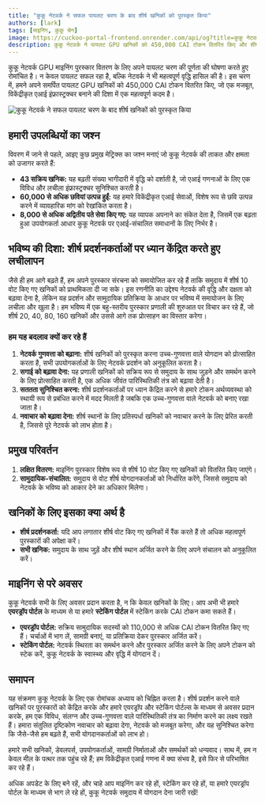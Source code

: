 ```yaml
---
title: "कुकू नेटवर्क ने सफल पायलट चरण के बाद शीर्ष खनिकों को पुरस्कृत किया"
authors: [lark]
tags: [माइनिंग, कुकू चेन]
image: https://cuckoo-portal-frontend.onrender.com/api/og?title=कुकू नेटवर्क ने सफल पायलट चरण के बाद शीर्ष खनिकों को पुरस्कृत किया
description: कुकू नेटवर्क ने पायलट GPU खनिकों को 450,000 CAI टोकन वितरित किए और शीर्ष वोट किए गए खनिकों पर ध्यान केंद्रित करने वाली एक नई पुरस्कार प्रणाली की शुरुआत की। जानें कि ये बदलाव विकेंद्रीकृत एआई माइनिंग के भविष्य को कैसे आकार देंगे।
---
```


कुकू नेटवर्क GPU माइनिंग पुरस्कार वितरण के लिए अपने पायलट चरण की पूर्णता की घोषणा करते हुए रोमांचित है। न केवल पायलट सफल रहा है, बल्कि नेटवर्क ने भी महत्वपूर्ण वृद्धि हासिल की है। इस चरण में, हमने अपने समर्पित पायलट GPU खनिकों को 450,000 CAI टोकन वितरित किए, जो एक मजबूत, विकेंद्रीकृत एआई इंफ्रास्ट्रक्चर बनाने की दिशा में एक महत्वपूर्ण कदम है।

![कुकू नेटवर्क ने सफल पायलट चरण के बाद शीर्ष खनिकों को पुरस्कृत किया](https://cuckoo-network.b-cdn.net/2024-09-02-cuckoo-network-rewards-top-gpu-miners-after-successful-pilot.webp "कुकू नेटवर्क ने सफल पायलट चरण के बाद शीर्ष खनिकों को पुरस्कृत किया")

## हमारी उपलब्धियों का जश्न

विवरण में जाने से पहले, आइए कुछ प्रमुख मेट्रिक्स का जश्न मनाएं जो कुकू नेटवर्क की ताकत और क्षमता को उजागर करते हैं:

- **43 सक्रिय खनिक:** यह बढ़ती संख्या भागीदारी में वृद्धि को दर्शाती है, जो एआई गणनाओं के लिए एक विविध और लचीला इंफ्रास्ट्रक्चर सुनिश्चित करती है।
- **60,000 से अधिक छवियां उत्पन्न हुईं:** यह हमारे विकेंद्रीकृत एआई सेवाओं, विशेष रूप से छवि उत्पन्न करने में व्यावहारिक मांग को रेखांकित करता है।
- **8,000 से अधिक अद्वितीय पते सेवा किए गए:** यह व्यापक अपनाने का संकेत देता है, जिसमें एक बढ़ता हुआ उपयोगकर्ता आधार कुकू नेटवर्क पर एआई-संचालित समाधानों के लिए निर्भर है।

## भविष्य की दिशा: शीर्ष प्रदर्शनकर्ताओं पर ध्यान केंद्रित करते हुए लचीलापन

जैसे ही हम आगे बढ़ते हैं, हम अपने पुरस्कार संरचना को समायोजित कर रहे हैं ताकि समुदाय में शीर्ष 10 वोट किए गए खनिकों को प्राथमिकता दी जा सके। इस रणनीति का उद्देश्य नेटवर्क की वृद्धि और दक्षता को बढ़ावा देना है, लेकिन यह प्रदर्शन और सामुदायिक प्रतिक्रिया के आधार पर भविष्य में समायोजन के लिए लचीला और खुला है। हम भविष्य में एक बहु-स्तरीय पुरस्कार प्रणाली की शुरुआत पर विचार कर रहे हैं, जो शीर्ष 20, 40, 80, 160 खनिकों और उससे आगे तक प्रोत्साहन का विस्तार करेगा।

### हम यह बदलाव क्यों कर रहे हैं

1. **नेटवर्क गुणवत्ता को बढ़ाना:** शीर्ष खनिकों को पुरस्कृत करना उच्च-गुणवत्ता वाले योगदान को प्रोत्साहित करता है, सभी उपयोगकर्ताओं के लिए नेटवर्क प्रदर्शन को अनुकूलित करता है।
2. **सगाई को बढ़ावा देना:** यह प्रणाली खनिकों को सक्रिय रूप से समुदाय के साथ जुड़ने और समर्थन करने के लिए प्रोत्साहित करती है, एक अधिक जीवंत पारिस्थितिकी तंत्र को बढ़ावा देती है।
3. **सततता सुनिश्चित करना:** शीर्ष प्रदर्शनकर्ताओं पर ध्यान केंद्रित करने से हमारे टोकन अर्थव्यवस्था को स्थायी रूप से प्रबंधित करने में मदद मिलती है जबकि एक उच्च-गुणवत्ता वाले नेटवर्क को बनाए रखा जाता है।
4. **नवाचार को बढ़ावा देना:** शीर्ष स्थानों के लिए प्रतिस्पर्धा खनिकों को नवाचार करने के लिए प्रेरित करती है, जिससे पूरे नेटवर्क को लाभ होता है।

## प्रमुख परिवर्तन

1. **लक्षित वितरण:** माइनिंग पुरस्कार विशेष रूप से शीर्ष 10 वोट किए गए खनिकों को वितरित किए जाएंगे।
2. **सामुदायिक-संचालित:** समुदाय से वोट शीर्ष योगदानकर्ताओं को निर्धारित करेंगे, जिससे समुदाय को नेटवर्क के भविष्य को आकार देने का अधिकार मिलेगा।

## खनिकों के लिए इसका क्या अर्थ है

- **शीर्ष प्रदर्शनकर्ता:** यदि आप लगातार शीर्ष वोट किए गए खनिकों में रैंक करते हैं तो अधिक महत्वपूर्ण पुरस्कारों की अपेक्षा करें।
- **सभी खनिक:** समुदाय के साथ जुड़ें और शीर्ष स्थान अर्जित करने के लिए अपने संचालन को अनुकूलित करें।

## माइनिंग से परे अवसर

कुकू नेटवर्क सभी के लिए अवसर प्रदान करता है, न कि केवल खनिकों के लिए। आप अभी भी हमारे **एयरड्रॉप पोर्टल** के माध्यम से या हमारे **स्टेकिंग पोर्टल** में स्टेकिंग करके CAI टोकन कमा सकते हैं।

- **एयरड्रॉप पोर्टल:** सक्रिय सामुदायिक सदस्यों को 110,000 से अधिक CAI टोकन वितरित किए गए हैं। चर्चाओं में भाग लें, सामग्री बनाएं, या प्रतिक्रिया देकर पुरस्कार अर्जित करें।
- **स्टेकिंग पोर्टल:** नेटवर्क स्थिरता का समर्थन करने और पुरस्कार अर्जित करने के लिए अपने टोकन को स्टेक करें, कुकू नेटवर्क के स्वास्थ्य और वृद्धि में योगदान दें।

## समापन

यह संक्रमण कुकू नेटवर्क के लिए एक रोमांचक अध्याय को चिह्नित करता है। शीर्ष प्रदर्शन करने वाले खनिकों पर पुरस्कारों को केंद्रित करके और हमारे एयरड्रॉप और स्टेकिंग पोर्टल्स के माध्यम से अवसर प्रदान करके, हम एक विविध, संलग्न और उच्च-गुणवत्ता वाले पारिस्थितिकी तंत्र का निर्माण करने का लक्ष्य रखते हैं। हमारा संतुलित दृष्टिकोण नवाचार को बढ़ावा देगा, नेटवर्क को मजबूत करेगा, और यह सुनिश्चित करेगा कि जैसे-जैसे हम बढ़ते हैं, सभी योगदानकर्ताओं को लाभ हो।

हमारे सभी खनिकों, डेवलपर्स, उपयोगकर्ताओं, सामग्री निर्माताओं और समर्थकों को धन्यवाद। साथ में, हम न केवल मील के पत्थर तक पहुंच रहे हैं; हम विकेंद्रीकृत एआई गणना में क्या संभव है, इसे फिर से परिभाषित कर रहे हैं।

अधिक अपडेट के लिए बने रहें, और चाहे आप माइनिंग कर रहे हों, स्टेकिंग कर रहे हों, या हमारे एयरड्रॉप पोर्टल के माध्यम से भाग ले रहे हों, कुकू नेटवर्क समुदाय में योगदान देना जारी रखें!
